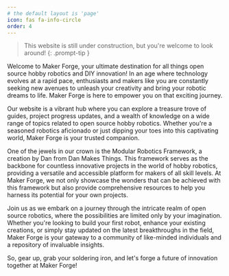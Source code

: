 ```yaml
---
# the default layout is 'page'
icon: fas fa-info-circle
order: 4
---
```


> This website is still under construction, but you're welcome to look around!
{: .prompt-tip }

Welcome to Maker Forge, your ultimate destination for all things open source hobby robotics and DIY innovation! In an age where technology evolves at a rapid pace, enthusiasts and makers like you are constantly seeking new avenues to unleash your creativity and bring your robotic dreams to life. Maker Forge is here to empower you on that exciting journey.

Our website is a vibrant hub where you can explore a treasure trove of guides, project progress updates, and a wealth of knowledge on a wide range of topics related to open source hobby robotics. Whether you're a seasoned robotics aficionado or just dipping your toes into this captivating world, Maker Forge is your trusted companion.

One of the jewels in our crown is the Modular Robotics Framework, a creation by Dan from Dan Makes Things. This framework serves as the backbone for countless innovative projects in the world of hobby robotics, providing a versatile and accessible platform for makers of all skill levels. At Maker Forge, we not only showcase the wonders that can be achieved with this framework but also provide comprehensive resources to help you harness its potential for your own projects.

Join us as we embark on a journey through the intricate realm of open source robotics, where the possibilities are limited only by your imagination. Whether you're looking to build your first robot, enhance your existing creations, or simply stay updated on the latest breakthroughs in the field, Maker Forge is your gateway to a community of like-minded individuals and a repository of invaluable insights.

So, gear up, grab your soldering iron, and let's forge a future of innovation together at Maker Forge!